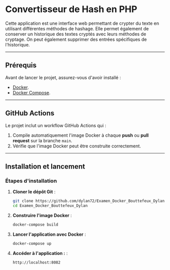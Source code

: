 # Convertisseur de Hash en PHP

Cette application est une interface web permettant de crypter du texte en utilisant différentes méthodes de hashage. Elle permet également de conserver un historique des textes cryptés avec leurs méthodes de cryptage. On peut également supprimer des entrées spécifiques de l'historique.

---

## Prérequis

Avant de lancer le projet, assurez-vous d'avoir installé :

- [Docker](https://www.docker.com/get-started).
- [Docker Compose](https://docs.docker.com/compose/install/).

---

## GitHub Actions

Le projet inclut un workflow GitHub Actions qui :

1. Compile automatiquement l'image Docker à chaque **push** ou **pull request** sur la branche `main`.
2. Vérifie que l'image Docker peut être construite correctement.

---

## Installation et lancement

### Étapes d'installation

1. **Cloner le dépôt Git** :
   ```bash
   git clone https://github.com/dylan72/Examen_Docker_Bouttefeux_Dylan
   cd Examen_Docker_Bouttefeux_Dylan

2. **Construire l'image Docker** :
   ```bash
   docker-compose build

3. **Lancer l'application avec Docker** :
   ```bash
   docker-compose up

4. **Accéder à l'application :** :
   ```bash
   http://localhost:8082